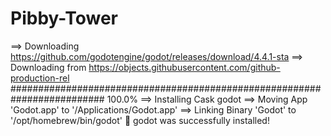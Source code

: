 # Pibby-Tower

==> Downloading https://github.com/godotengine/godot/releases/download/4.4.1-sta
==> Downloading from https://objects.githubusercontent.com/github-production-rel
######################################################################### 100.0%
==> Installing Cask godot
==> Moving App 'Godot.app' to '/Applications/Godot.app'
==> Linking Binary 'Godot' to '/opt/homebrew/bin/godot'
🍺  godot was successfully installed!
